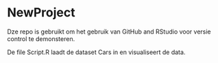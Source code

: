 # NewProject

Dze repo is gebruikt om het gebruik van GitHub and RStudio voor versie control te demonsteren.

De file Script.R laadt de dataset Cars in en visualiseert de data. 
